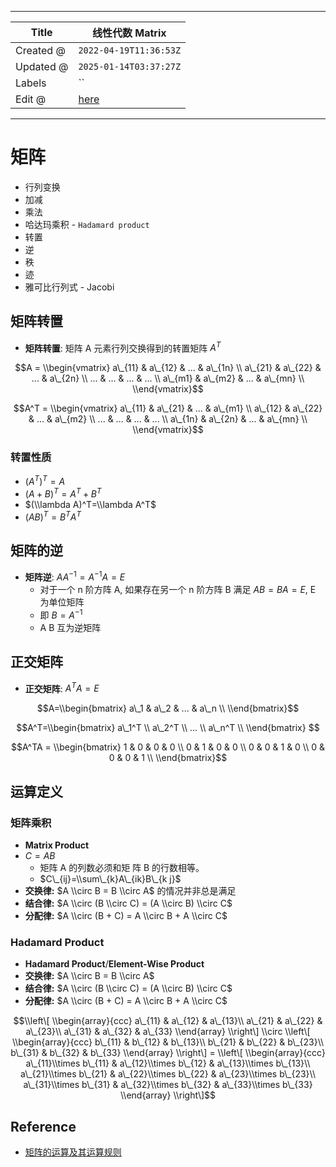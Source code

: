 -----

| Title     | 线性代数 Matrix                                       |
| --------- | ------------------------------------------------- |
| Created @ | `2022-04-19T11:36:53Z`                            |
| Updated @ | `2025-01-14T03:37:27Z`                            |
| Labels    | \`\`                                              |
| Edit @    | [here](https://github.com/junxnone/math/issues/4) |

-----

# 矩阵

  - 行列变换
  - 加减
  - 乘法
  - 哈达玛乘积 - `Hadamard product`
  - 转置
  - 逆
  - 秩
  - 迹
  - 雅可比行列式 - Jacobi

## 矩阵转置

  - **矩阵转置**: 矩阵 A 元素行列交换得到的转置矩阵 $A^{T}$

$$A = \\begin{vmatrix} a\_{11} & a\_{12} & ... & a\_{1n} \\ a\_{21} &
a\_{22} & ... & a\_{2n} \\ ... & ... & ... & ... \\ a\_{m1} & a\_{m2} &
... & a\_{mn} \\ \\end{vmatrix}$$

$$A^T = \\begin{vmatrix} a\_{11} & a\_{21} & ... & a\_{m1} \\ a\_{12} &
a\_{22} & ... & a\_{m2} \\ ... & ... & ... & ... \\ a\_{1n} & a\_{2n} &
... & a\_{mn} \\ \\end{vmatrix}$$

### 转置性质

  - $(A^T)^T=A$
  - $(A+B)^T=A^T+B^T$
  - $(\\lambda A)^T=\\lambda A^T$
  - $(AB)^T=B^TA^T$

## 矩阵的逆

  - **矩阵逆**: $AA^{-1}=A^{-1}A=E$
      - 对于一个 n 阶方阵 A, 如果存在另一个 n 阶方阵 B 满足 $AB=BA=E$, E 为单位矩阵
      - 即 $B=A^{-1}$
      - A B 互为逆矩阵

## 正交矩阵

  - **正交矩阵**: $A^TA=E$

$$A=\\begin{bmatrix} a\_1 & a\_2 & ... & a\_n \\ \\end{bmatrix}$$

$$A^T=\\begin{bmatrix} a\_1^T \\ a\_2^T \\ ... \\ a\_n^T \\
\\end{bmatrix} $$

$$A^TA = \\begin{bmatrix} 1 & 0 & 0 & 0 \\ 0 & 1 & 0 & 0 \\ 0 & 0 & 1 &
0 \\ 0 & 0 & 0 & 1 \\ \\end{bmatrix}$$

## 运算定义

### 矩阵乘积

  - **Matrix Product**
  - $C = AB$
      - 矩阵 A 的列数必须和矩 阵 B 的行数相等。
      - $C\_{ij}=\\sum\_{k}A\_{ik}B\_{k j}$
  - **交换律:** $A \\circ B = B \\circ A$ 的情况并非总是满足
  - **结合律:** $A \\circ (B \\circ C) = (A \\circ B) \\circ C$
  - **分配律:** $A \\circ (B + C) = A \\circ B + A \\circ C$

### Hadamard Product

  - **Hadamard Product**/**Element-Wise Product**
  - **交换律:** $A \\circ B = B \\circ A$
  - **结合律:** $A \\circ (B \\circ C) = (A \\circ B) \\circ C$
  - **分配律:** $A \\circ (B + C) = A \\circ B + A \\circ C$

$$\\left\[ \\begin{array}{ccc}  
a\_{11} & a\_{12} & a\_{13}\\ a\_{21} & a\_{22} & a\_{23}\\ a\_{31} &
a\_{32} & a\_{33} \\end{array} \\right\] \\circ \\left\[
\\begin{array}{ccc} b\_{11} & b\_{12} & b\_{13}\\ b\_{21} & b\_{22} &
b\_{23}\\ b\_{31} & b\_{32} & b\_{33} \\end{array} \\right\] = \\left\[
\\begin{array}{ccc} a\_{11}\\times b\_{11} & a\_{12}\\times b\_{12} &
a\_{13}\\times b\_{13}\\ a\_{21}\\times b\_{21} & a\_{22}\\times b\_{22}
& a\_{23}\\times b\_{23}\\ a\_{31}\\times b\_{31} & a\_{32}\\times
b\_{32} & a\_{33}\\times b\_{33} \\end{array} \\right\]$$

## Reference

  - [矩阵的运算及其运算规则](http://www2.edu-edu.com.cn/lesson_crs78/self/j_0022/soft/ch0605.html)
